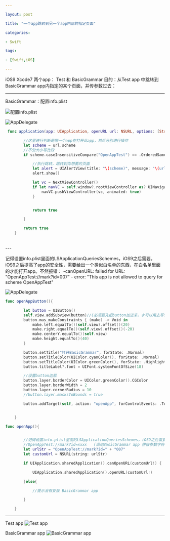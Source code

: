 ```yaml
---

layout: post

title: "一个app跳转到另一个app内部的指定页面"

categories:

- Swift

tags:

- [Swift,iOS]

---
```



iOS9 Xcode7
两个app： Test 和 BasicGrammar
目的：从Test app 中跳转到 BasicGrammar app内指定的某个页面，并传参数过去：

---

BasicGrammar：配置info.plist

![配置info.plist](/assets/images/2015-10-28-001.png)


![AppDelegate](/assets/images/2015-10-28-002.png)

```Swift
 func application(app: UIApplication, openURL url: NSURL, options: [String : AnyObject]) -> Bool {

        //这里进行判断是哪一个app在打开此app，然后分别进行操作
        let scheme = url.scheme
        //不分大小写比较
        if scheme.caseInsensitiveCompare("OpenAppTest") == .OrderedSame{

            //执行跳转，跳转到你想要的页面
            let alert = UIAlertView(title: "\(scheme)", message: "\(url)", delegate: self, cancelButtonTitle: "确认")//iOS, introduced=2.0, deprecated=9.0
            alert.show()

            let vc = NextViewController()
            if let navVC = self.window?.rootViewController as? UINavigationController{
                navVC.pushViewController(vc, animated: true)
            }


            return true

        }

        return true
    }
```

<br/>
---

记得设置info.plist里面的LSApplicationQueriesSchemes，iOS9之后需要，iOS9之后提高了app的安全性，需要给出一个类似白名单的东西，在白名单里面的才能打开app。不然报错： -canOpenURL: failed for URL: "OpenAppTest://mark?id=007" - error: "This app is not allowed to query for scheme OpenAppTest"

![AppDelegate](/assets/images/2015-10-28-003.png)

```Swift
func openAppButton(){

        let button = UIButton()
        self.view.addSubview(button)//(必须要先把button加进来，才可以用去写它的布局)erminating app due to uncaught exception 'NSInternalInconsistencyException', reason: 'couldn't find a common superview for <UIButton: 0x136682f20; frame = (0 0; 0 0); opaque = NO; layer = <CALayer: 0x136682e70>> and <UIView: 0x136683900; frame = (0 0; 414 736); autoresize = W+H; layer = <CALayer: 0x136682be0>>'*** First throw call stack:
        button.mas_makeConstraints { (make) -> Void in
            make.left.equalTo()(self.view).offset()(20)
            make.right.equalTo()(self.view).offset()(-20)
            make.centerY.equalTo()(self.view)
            make.height.equalTo()(40)
        }

        button.setTitle("打开BasicGrammar", forState: .Normal)
        button.setTitleColor(UIColor.cyanColor(), forState: .Normal)
        button.setTitleColor(UIColor.greenColor(), forState: .Highlighted)
        button.titleLabel?.font = UIFont.systemFontOfSize(18)

        //设置button边框
        button.layer.borderColor = UIColor.greenColor().CGColor
        button.layer.borderWidth = 2
        button.layer.cornerRadius = 10
        //button.layer.masksToBounds = true

        button.addTarget(self, action: "openApp", forControlEvents: .TouchUpInside)//给button添加action


    }
```

```Swift
func openApp(){


        //记得设置info.plist里面的LSApplicationQueriesSchemes，iOS9之后需要，iOS9之后提高了app的安全性，需要给出一个类似白名单的东西，在白名单里面的才能打开app。不然报错： -canOpenURL: failed for URL: "OpenAppTest://mark?id=007" - error: "This app is not allowed to query for scheme OpenAppTest"
        //OpenAppTest://mark?id=xxxx   (调用BasicGrammar app 拼接参数字符串，拼接的时候就像url那样子  OpenAppTest://标记名字?name＝xiaomin&age＝23)
        let urlStr = "OpenAppTest://mark?id=" + "007"
        let customUrl = NSURL(string: urlStr)

        if UIApplication.sharedApplication().canOpenURL(customUrl!) {

            UIApplication.sharedApplication().openURL(customUrl!)

        }else{

            //提示没有安装 BasicGrammar app

        }

    }
```

---

Test app
![Test app](/assets/images/2015-10-28-004.png)



BasicGrammar app
![BasicGrammar app](/assets/images/2015-10-28-005.png)


